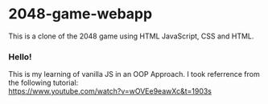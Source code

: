 # 2048-game-webapp
This is a clone of the 2048 game using HTML JavaScript, CSS and HTML. 



### Hello! 
This is my learning of vanilla JS in an OOP Approach. I took referrence from the following tutorial:  
https://www.youtube.com/watch?v=wOVEe9eawXc&t=1903s